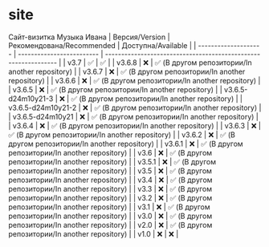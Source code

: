 # site
Сайт-визитка Музыка Ивана
| Версия/Version       | Рекомендована/Recommended | Доступна/Available                                              |
| -------------------- | ------------------------- | --------------------------------------------------------------- |
| v3.7                 | :white_check_mark:        | :white_check_mark:                                              |
| v3.6.8               | :x:                       | :white_check_mark: (В другом репозитории/In another repository) |
| v3.6.7               | :x:                       | :white_check_mark: (В другом репозитории/In another repository) |
| v3.6.6               | :x:                       | :white_check_mark: (В другом репозитории/In another repository) |
| v3.6.5               | :x:                       | :white_check_mark: (В другом репозитории/In another repository) |
| v3.6.5-d24m10y21-3   | :x:                       | :white_check_mark: (В другом репозитории/In another repository) |
| v3.6.5-d24m10y21-2   | :x:                       | :white_check_mark: (В другом репозитории/In another repository) |
| v3.6.5-d24m10y21     | :x:                       | :white_check_mark: (В другом репозитории/In another repository) |
| v3.6.4               | :x:                       | :white_check_mark: (В другом репозитории/In another repository) |
| v3.6.3               | :x:                       | :white_check_mark: (В другом репозитории/In another repository) |
| v3.6.2               | :x:                       | :white_check_mark: (В другом репозитории/In another repository) |
| v3.6.1               | :x:                       | :white_check_mark: (В другом репозитории/In another repository) |
| v3.6                 | :x:                       | :white_check_mark: (В другом репозитории/In another repository) |
| v3.5.1               | :x:                       | :white_check_mark: (В другом репозитории/In another repository) |
| v3.5                 | :x:                       | :white_check_mark: (В другом репозитории/In another repository) |
| v3.4                 | :x:                       | :white_check_mark: (В другом репозитории/In another repository) |
| v3.3                 | :x:                       | :white_check_mark: (В другом репозитории/In another repository) |
| v3.2                 | :x:                       | :white_check_mark: (В другом репозитории/In another repository) |
| v3.1                 | :x:                       | :white_check_mark: (В другом репозитории/In another repository) |
| v3.0                 | :x:                       | :white_check_mark: (В другом репозитории/In another repository) |
| v2.0                 | :x:                       | :white_check_mark: (В другом репозитории/In another repository) |
| v1.0                 | :x:                       | :x:                                                             |
